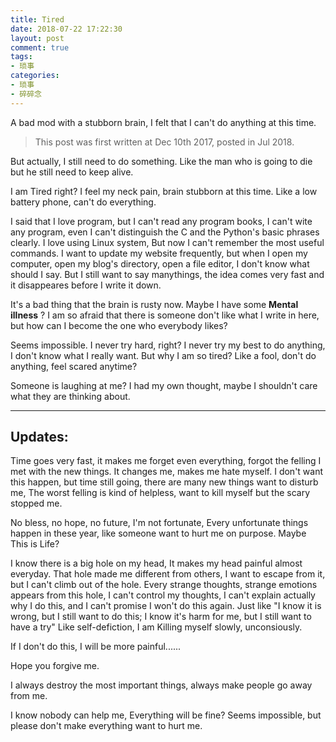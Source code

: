 ```yaml
---
title: Tired
date: 2018-07-22 17:22:30
layout: post
comment: true
tags:
- 琐事
categories:
- 琐事
- 碎碎念
---
```

A bad mod with a stubborn brain, I felt that I can't do anything at this time.
<!--more-->

> This post was first written at Dec 10th 2017, posted in Jul 2018.

But actually, I still need to do something. Like the man who is going to die but he still need to keep alive.

I am Tired right? I feel my neck pain, brain stubborn at this time.
Like a low battery phone, can't do everything.

I said that I love program, but I can't read any program books, I can't wite any program, even I can't distinguish the C and the Python's basic phrases clearly.
I love using Linux system, But now I can't remember the most useful commands.
I want to update my website frequently, but when I open my computer, open my blog's directory, open a file editor, I don't know what should I say. But I still want to say manythings, the idea comes very fast and it disappeares before I write it down.

It's a bad thing that the brain is rusty now. Maybe I have some **Mental illness** ?
I am so afraid that there is someone don't like what I write in here, but how can I become the one who everybody likes?

Seems impossible.
I never try hard, right? I never try my best to do anything, I don't know what I really want.
But why I am so tired? Like a fool, don't do anything, feel scared anytime?

Someone is laughing at me?
I had my own thought, maybe I shouldn't care what they are thinking about.

---
## Updates:
Time goes very fast, it makes me forget even everything, forgot the felling I met with the new things. It changes me, makes me hate myself.
I don't want this happen, but time still going, there are many new things want to disturb me,
The worst felling is kind of helpless, want to kill myself but the scary stopped me.

No bless, no hope, no future,
I'm not fortunate, Every unfortunate things happen in these year, like someone want to hurt me on purpose.
Maybe This is Life?

I know there is a big hole on my head, It makes my head painful almost everyday.
That hole made me different from others, I want to escape from it, but I can't climb out of the hole.
Every strange thoughts, strange emotions appears from this hole, I can't control my thoughts, I can't explain actually why I do this, and I can't promise I won't do this again.
Just like "I know it is wrong, but I still want to do this; I know it's harm for me, but I still want to have a try"
Like self-defiction, I am Killing myself slowly, unconsiously.

If I don't do this, I will be more painful......

Hope you forgive me.

I always destroy the most important things, always make people go away from me.

I know nobody can help me,
Everything will be fine?
Seems impossible, but please don't make everything want to hurt me.
